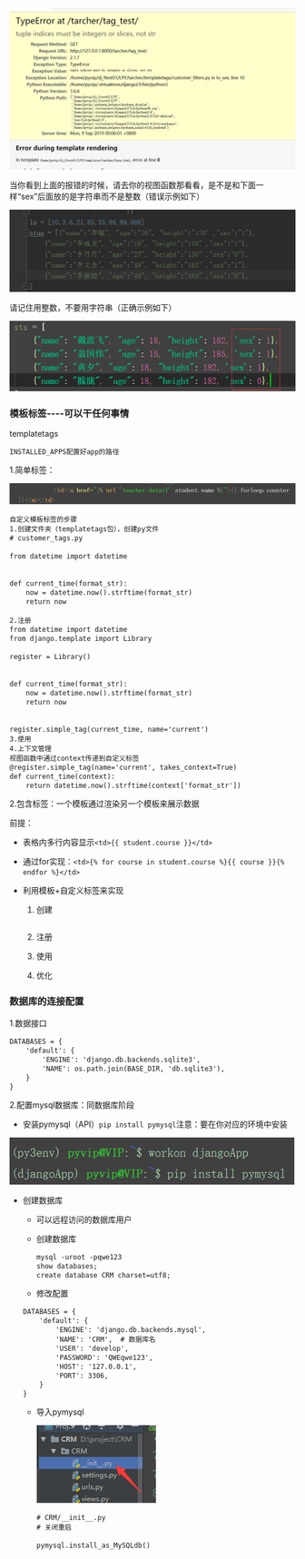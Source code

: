 ![1](assets/1.png)

当你看到上面的报错的时候，请去你的视图函数那看看，是不是和下面一样“sex”后面放的是字符串而不是整数（错误示例如下）

![3](assets/3.png)

请记住用整数，不要用字符串（正确示例如下）

![1568030768496](assets/1568030768496.png)



### 模板标签----可以干任何事情

templatetags

```
INSTALLED_APPS配置好app的路径
```

1.简单标签：

![1568032670929](assets/1568032670929.png)

```
自定义模板标签的步骤
1.创建文件夹（templatetags包），创建py文件
# customer_tags.py

from datetime import datetime


def current_time(format_str):
    now = datetime.now().strftime(format_str)
    return now

2.注册
from datetime import datetime
from django.template import Library

register = Library()


def current_time(format_str):
    now = datetime.now().strftime(format_str)
    return now


register.simple_tag(current_time, name='current')
3.使用
4.上下文管理
视图函数中通过context传递到自定义标签
@register.simple_tag(name='current', takes_context=True)
def current_time(context):
    return datetime.now().strftime(context['format_str'])
```

2.包含标签：一个模板通过渲染另一个模板来展示数据

前提：

- 表格内多行内容显示`<td>{{ student.course }}</td>`

- 通过for实现：`<td>{% for course in student.course %}{{ course }}{% endfor %}</td>`

- 利用模板+自定义标签来实现

  1. 创建

     ```
     
     ```

  2. 注册

  3. 使用

  4. 优化



### 数据库的连接配置

1.数据接口

```
DATABASES = {
    'default': {
        'ENGINE': 'django.db.backends.sqlite3',
        'NAME': os.path.join(BASE_DIR, 'db.sqlite3'),
    }
}
```

2.配置mysql数据库：同数据库阶段

- 安装pymysql（API）`pip install pymysql`注意：要在你对应的环境中安装

![1568038107969](assets/1568038107969.png)



- 创建数据库

  - 可以远程访问的数据库用户

  - 创建数据库

    ```
    mysql -uroot -pqwe123
    show databases;
    create database CRM charset=utf8;
    ```

  - 修改配置

  ```
  DATABASES = {
      'default': {
          'ENGINE': 'django.db.backends.mysql',
          'NAME': 'CRM',  # 数据库名
          'USER': 'develop',
          'PASSWORD': 'QWEqwe123',
          'HOST': '127.0.0.1',
          'PORT': 3306,
      }
  }
  ```

  - 导入pymysql

    ![1568038821225](assets/1568038821225.png)

    ```
    # CRM/__init__.py
    # 关闭重启
    
    pymysql.install_as_MySQLdb()
    ```

    





















